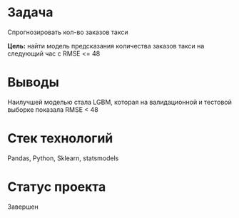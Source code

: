 # Задача
Спрогнозировать кол-во заказов такси

**Цель:** найти модель предсказания количества заказов такси на следующий час с RMSE <= 48

# Выводы
Наилучшей моделью стала LGBM, которая на валидационной и тестовой выборке показала RMSE < 48

# Стек технологий
Pandas, Python, Sklearn, statsmodels

# Статус проекта
Завершен
